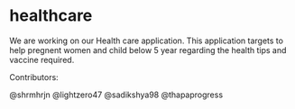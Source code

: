 # healthcare

We are working on our Health care application.
This application targets to help pregnent women and child below 5 year regarding the health tips and vaccine required.

Contributors:

@shrmhrjn
@lightzero47
@sadikshya98
@thapaprogress


